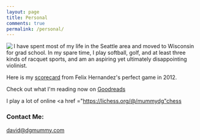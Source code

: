 ```yaml
---
layout: page
title: Personal
comments: true
permalink: /personal/
---
```


<img src = "~/images/hiking.png" align="left">
I have spent most of my life in the Seattle area and moved to Wisconsin for grad school. In my spare time, I play softball, golf, and at least three kinds of racquet sports, and am an aspiring yet ultimately disappointing violinist.

Here is my <a href="{{ site.baseurl }}/images/felix_perfect_visitors.jpg">scorecard</a> from Felix Hernandez's perfect game in 2012.

Check out what I'm reading now on <a href = "bit.ly/2MY7sMM">Goodreads</a>

I play a lot of online <a href ="https://lichess.org/@/mummydg"chess</a>
### Contact Me:

[david@dgmummy.com](mailto:david@dgmummy)
